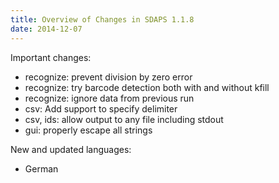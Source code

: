 ```yaml
---
title: Overview of Changes in SDAPS 1.1.8
date: 2014-12-07
---
```

<!--more-->

Important changes:

- recognize: prevent division by zero error
- recognize: try barcode detection both with and without kfill
- recognize: ignore data from previous run
- csv: Add support to specify delimiter
- csv, ids: allow output to any file including stdout
- gui: properly escape all strings

New and updated languages:

- German
